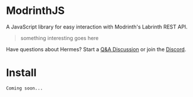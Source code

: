 # ModrinthJS
A JavaScript library for easy interaction with Modrinth's Labrinth REST API.

> something interesting goes here

Have questions about Hermes? Start a [Q&A Discussion](https://github.com/big7star/modrinthjs/discussions/new) or join the [Discord](https://discord.gg/c9SEQQ6FMS).

# Install

```
Coming soon...
```